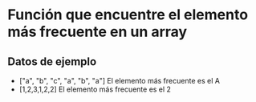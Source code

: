 # Función que encuentre el elemento más frecuente en un array

## Datos de ejemplo
* ["a", "b", "c", "a", "b", "a"] El elemento más frecuente es el A
* [1,2,3,1,2,2] El elemento más frecuente es el 2
